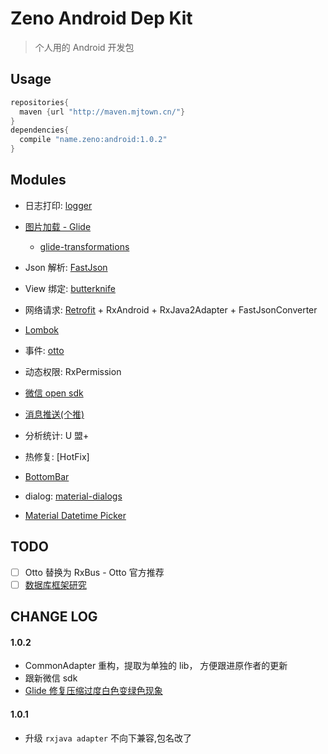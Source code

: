 # Zeno Android Dep Kit
> 个人用的 Android 开发包


## Usage

```groovy
repositories{
  maven {url "http://maven.mjtown.cn/"}
}
dependencies{
  compile "name.zeno:android:1.0.2"
}
```

##  Modules

- 日志打印: [logger](https://github.com/orhanobut/logger)
- [图片加载 - Glide](./docs/glide.md)
    - [glide-transformations](https://github.com/wasabeef/glide-transformations)

- Json 解析: [FastJson](https://github.com/alibaba/fastjson)
- View 绑定: [butterknife](https://github.com/JakeWharton/butterknife)
- 网络请求: [Retrofit](http://square.github.io/retrofit/) + RxAndroid + RxJava2Adapter + FastJsonConverter
- [Lombok](https://projectlombok.org/)
- 事件: [otto](https://github.com/square/otto)
- 动态权限: RxPermission
- [微信 open sdk](./docs/wxsdk.md)
- [消息推送(个推)](./docs/getui.md)

- 分析统计: U 盟+
- 热修复: [HotFix]

- [BottomBar](https://github.com/roughike/BottomBar)
- dialog: [material-dialogs](https://github.com/afollestad/material-dialogs)
- [Material Datetime Picker](https://github.com/wdullaer/MaterialDateTimePicker)


## TODO

- [ ] Otto 替换为 RxBus - Otto 官方推荐
- [ ] [数据库框架研究](https://www.zhihu.com/question/46449188?sort=created)

## CHANGE LOG

#### 1.0.2
- CommonAdapter 重构，提取为单独的 lib， 方便跟进原作者的更新
- 跟新微信 sdk
- [Glide 修复压缩过度白色变绿色现象](http://blog.mjtown.cn/blogs/104)

#### 1.0.1
- 升级 `rxjava adapter` 不向下兼容,包名改了
